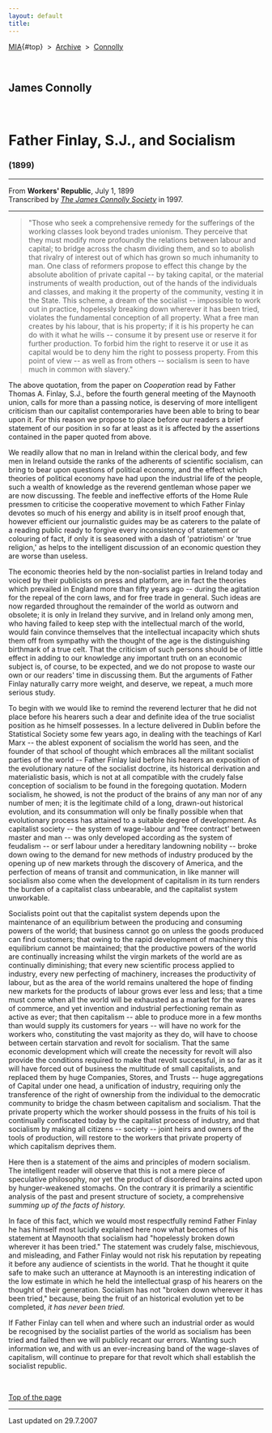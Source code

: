 ```yaml
---
layout: default
title: 
---
```

[MIA](../../../../index.htm){#top}  \> 
[Archive](../../../index.htm)  \>  [Connolly](../../index.htm)

 

## James Connolly

 

# Father Finlay, S.J., and Socialism

### (1899)

------------------------------------------------------------------------

From **Workers' Republic**, July 1, 1899\
Transcribed by [*The James Connolly
Society*](http://www.wageslave.org/jcs/) in 1997.

------------------------------------------------------------------------

> "Those who seek a comprehensive remedy for the sufferings of the
> working classes look beyond trades unionism. They perceive that they
> must modify more profoundly the relations between labour and capital;
> to bridge across the chasm dividing them, and so to abolish that
> rivalry of interest out of which has grown so much inhumanity to man.
> One class of reformers propose to effect this change by the absolute
> abolition of private capital -- by taking capital, or the material
> instruments of wealth production, out of the hands of the individuals
> and classes, and making it the property of the community, vesting it
> in the State. This scheme, a dream of the socialist -- impossible to
> work out in practice, hopelessly breaking down wherever it has been
> tried, violates the fundamental conception of all property. What a
> free man creates by his labour, that is his property; if it is his
> property he can do with it what he wills -- consume it by present use
> or reserve it for further production. To forbid him the right to
> reserve it or use it as capital would be to deny him the right to
> possess property. From this point of view -- as well as from others --
> socialism is seen to have much in common with slavery."

The above quotation, from the paper on *Cooperation* read by Father
Thomas A. Finlay, S.J., before the fourth general meeting of the
Maynooth union, calls for more than a passing notice, is deserving of
more intelligent criticism than our capitalist contemporaries have been
able to bring to bear upon it. For this reason we propose to place
before our readers a brief statement of our position in so far at least
as it is affected by the assertions contained in the paper quoted from
above.

We readily allow that no man in Ireland within the clerical body, and
few men in Ireland outside the ranks of the adherents of scientific
socialism, can bring to bear upon questions of political economy, and
the effect which theories of political economy have had upon the
industrial life of the people, such a wealth of knowledge as the
reverend gentleman whose paper we are now discussing. The feeble and
ineffective efforts of the Home Rule pressmen to criticise the
cooperative movement to which Father Finlay devotes so much of his
energy and ability is in itself proof enough that, however efficient our
journalistic guides may be as caterers to the palate of a reading public
ready to forgive every inconsistency of statement or colouring of fact,
if only it is seasoned with a dash of 'patriotism' or 'true religion,'
as helps to the intelligent discussion of an economic question they are
worse than useless.

The economic theories held by the non-socialist parties in Ireland today
and voiced by their publicists on press and platform, are in fact the
theories which prevailed in England more than fifty years ago -- during
the agitation for the repeal of the corn laws, and for free trade in
general. Such ideas are now regarded throughout the remainder of the
world as outworn and obsolete; it is only in Ireland they survive, and
in Ireland only among men, who having failed to keep step with the
intellectual march of the world, would fain convince themselves that the
intellectual incapacity which shuts them off from sympathy with the
thought of the age is the distinguishing birthmark of a true celt. That
the criticism of such persons should be of little effect in adding to
our knowledge any important truth on an economic subject is, of course,
to be expected, and we do not propose to waste our own or our readers'
time in discussing them. But the arguments of Father Finlay naturally
carry more weight, and deserve, we repeat, a much more serious study.

To begin with we would like to remind the reverend lecturer that he did
not place before his hearers such a dear and definite idea of the true
socialist position as he himself possesses. In a lecture delivered in
Dublin before the Statistical Society some few years ago, in dealing
with the teachings of Karl Marx -- the ablest exponent of socialism the
world has seen, and the founder of that school of thought which embraces
all the militant socialist parties of the world -- Father Finlay laid
before his hearers an exposition of the evolutionary nature of the
socialist doctrine, its historical derivation and materialistic basis,
which is not at all compatible with the crudely false conception of
socialism to be found in the foregoing quotation. Modern socialism, he
showed, is not the product of the brains of any man nor of any number of
men; it is the legitimate child of a long, drawn-out historical
evolution, and its consummation will only be finally possible when that
evolutionary process has attained to a suitable degree of development.
As capitalist society -- the system of wage-labour and 'free contract'
between master and man -- was only developed according as the system of
feudalism -- or serf labour under a hereditary landowning nobility --
broke down owing to the demand for new methods of industry produced by
the opening up of new markets through the discovery of America, and the
perfection of means of transit and communication, in like manner will
socialism also come when the development of capitalism in its turn
renders the burden of a capitalist class unbearable, and the capitalist
system unworkable.

Socialists point out that the capitalist system depends upon the
maintenance of an equilibrium between the producing and consuming powers
of the world; that business cannot go on unless the goods produced can
find customers; that owing to the rapid development of machinery this
equilibrium cannot be maintained; that the productive powers of the
world are continually increasing whilst the virgin markets of the world
are as continually diminishing; that every new scientific process
applied to industry, every new perfecting of machinery, increases the
productivity of labour, but as the area of the world remains unaltered
the hope of finding new markets for the products of labour grows ever
less and less; that a time must come when all the world will be
exhausted as a market for the wares of commerce, and yet invention and
industrial perfectioning remain as active as ever; that then capitalism
-- able to produce more in a few months than would supply its customers
for years -- will have no work for the workers who, constituting the
vast majority as they do, will have to choose between certain starvation
and revolt for socialism. That the same economic development which will
create the necessity for revolt will also provide the conditions
required to make that revolt successful, in so far as it will have
forced out of business the multitude of small capitalists, and replaced
them by huge Companies, Stores, and Trusts -- huge aggregations of
Capital under one head, a unification of industry, requiring only the
transference of the right of ownership from the individual to the
democratic community to bridge the chasm between capitalism and
socialism. That the private property which the worker should possess in
the fruits of his toil is continually confiscated today by the
capitalist process of industry, and that socialism by making all
citizens -- society -- joint heirs and owners of the tools of
production, will restore to the workers that private property of which
capitalism deprives them.

Here then is a statement of the aims and principles of modern socialism.
The intelligent reader will observe that this is not a mere piece of
speculative philosophy, nor yet the product of disordered brains acted
upon by hunger-weakened stomachs. On the contrary it is primarily a
scientific analysis of the past and present structure of society, a
comprehensive *summing up of the facts of history.*

In face of this fact, which we would most respectfully remind Father
Finlay he has himself most lucidly explained here now what becomes of
his statement at Maynooth that socialism had "hopelessly broken down
wherever it has been tried." The statement was crudely false,
mischievous, and misleading, and Father Finlay would not risk his
reputation by repeating it before any audience of scientists in the
world. That he thought it quite safe to make such an utterance at
Maynooth is an interesting indication of the low estimate in which he
held the intellectual grasp of his hearers on the thought of their
generation. Socialism has not "broken down wherever it has been tried,"
because, being the fruit of an historical evolution yet to be completed,
*it has never been tried.*

If Father Finlay can tell when and where such an industrial order as
would be recognised by the socialist parties of the world as socialism
has been tried and failed then we will publicly recant our errors.
Wanting such information we, and with us an ever-increasing band of the
wage-slaves of capitalism, will continue to prepare for that revolt
which shall establish the socialist republic.

 

[Top of the page](#top)

------------------------------------------------------------------------

Last updated on 29.7.2007
